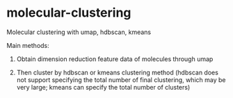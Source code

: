 # molecular-clustering
 Molecular clustering with umap, hdbscan, kmeans
 
 Main methods:

1. Obtain dimension reduction feature data of molecules through umap

2. Then cluster by hdbscan or kmeans clustering method (hdbscan does not support specifying the total number of final clustering, which may be very large; kmeans can specify the total number of clusters)
